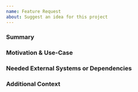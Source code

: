 ```yaml
---
name: Feature Request
about: Suggest an idea for this project
---
```


### Summary

### Motivation & Use-Case

### Needed External Systems or Dependencies

### Additional Context
